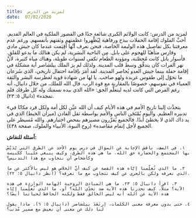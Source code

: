 ```yaml
---
title:  لمزيد من الدرس
date:  07/02/2020
---
```


لمزيد من الدرس: كانت الولائم الكبرى شائعة جدًا في القصور الملكية في العالم القديم. أحبَّ الملوك إقامة الحفلات ببذخ ورفاهية لِيُظْهِروا عظمتهم وثقتهم بأنفسهم. ورغم عدم معرفتنا بكل تفاصيل هذه الوليمة الخاصة، فنحن نعرف أنَّها اُقِيَمت عندما كان جيش مادي وفارس متأهبًا للهجوم على بابل. مِن الناحية البشرية، لم يكن هنالك ما يدعو للقلق. فأسوار بابل كانت مُحصَّنة، ومؤونة الطعام تكفي لسنوات طويلة، وهناك مياه كثيرة، لأنَّ نهر الفرات كان يتدفَّق وسط قلب المدينة. ولذلك لم يرَ الملك بيلشاصر أية مشكلة في إقامة حفلة بينما جيش العدو يُحاصر المدينة. لقد أمَرَ بإقامة احتفال تاريخي، الذي سُرعان ما تحوّل إلى طقوس عربدة ولهو صاخب. يا لها من شهادة قوية لغطرسة البشر والثقة العمياء في نفوسهم، خصوصًا بالمقارنة مع قوة الرب. قال الله للملك، من خلال دانيال، أنه رغم الفرص التي كانت لديه ليتعلَّم الحق: «الله الذي بيده نسمتك وله كل طرقك فلم تمجده» (دانيال ٥: ٢٣).

«يتحدَّث إلينا تاريخ الأمم في هذه الأيام كيف أن الله عيَّن لكل أمة ولكل فرد مكانًا في تدبيره العظيم. واليوم يُمْتَحَن الناس والأمم بواسطة ثقل الفادن (ميزان الخيط) الذي في يد ذاك الذي لا يخطئ أبدًا. فالجميع يُقرِّرون مصيرهم بمحض اختيارهم. والله مُسيطر على الجميع لأجل إتمام مقاصده» (روح النبوة، الأنبياء والملوك، صفحة ٤٣٨).

**أسئلة للنقاش:**

`١. في الصف، ناقش الإجابة عن السؤال في درس يوم الأحد عن الطرق التي يُدَنِّسْ بها المجتمع والحضارة حق الله. ما هي هذه الطرق، وكيف ينبغي علينا ككنيسة وكأشخاص أن نتجاوب مع هذا التدنيس؟`

`٢. ما الذي تُعلِّمنا إيَّاه هذه القصة عن كيف أنَّ الخلاص هو ليس بالأكثر عن ما  الذي نعرفه ولكن بالحري عن كيف نتجاوب مع ما نعرفه؟ (انظر دانيال ٥: ٢٢).`

`٣. اقرأ دانيال ٥: ٢٣. ما هي المبادئ الروحية الهامة الواردة في هذه الآية؟ مثلًا، كيف تحذرنا هذه الآية ضد تحدِّي الله؟ أو، ما الذي تُعلِّمنا إيَّاه هذه الآية عن الله أنه ليس الخالق فقط ولكنه الحافظ لحياتنا أيضًا؟`

`٤. حتى بدون معرفة معنى الكلمات، إرتَعَدَ بيلشاصر (دانيال ٥: ٦). ماذا يقول لنا ذلك عن معنى أن نعيش مع ضمير مُذنب؟`